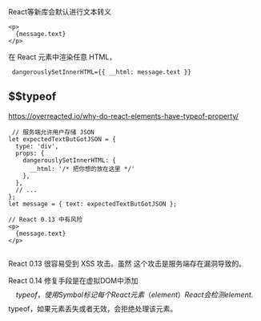 
React等新库会默认进行文本转义
```
<p>
  {message.text}
</p>
```

在 React 元素中渲染任意 HTML，
```
 dangerouslySetInnerHTML={{ __html: message.text }}
 ```


## $$typeof

https://overreacted.io/why-do-react-elements-have-typeof-property/

```
 // 服务端允许用户存储 JSON
let expectedTextButGotJSON = {
  type: 'div',
  props: {
    dangerouslySetInnerHTML: {
      __html: '/* 把你想的放在这里 */'
    },
  },
  // ...
};
let message = { text: expectedTextButGotJSON };

// React 0.13 中有风险
<p>
  {message.text}
</p>
 
```
React 0.13 很容易受到 XSS 攻击。虽然 这个攻击是服务端存在漏洞导致的。

React 0.14 修复手段是在虚拟DOM中添加 $$typeof，使用 Symbol 标记每个 React 元素（element）
React 会检测 element.$$typeof，如果元素丢失或者无效，会拒绝处理该元素。